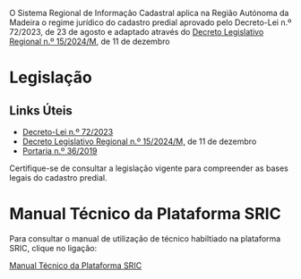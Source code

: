 O Sistema Regional de Informação Cadastral aplica na Região Autónoma da Madeira o regime jurídico do cadastro predial aprovado pelo Decreto-Lei n.º 72/2023, de 23 de agosto e adaptado através do [Decreto Legislativo Regional n.º 15/2024/M](https://joram.madeira.gov.pt/joram/1serie/Ano%20de%202024/ISerie-203-2024-12-11sup.pdf), de 11 de dezembro
# Legislação
  ## Links Úteis
- [Decreto-Lei n.º 72/2023](https://dre.pt/)
- [Decreto Legislativo Regional n.º 15/2024/M,](https://joram.madeira.gov.pt/joram/1serie/Ano%20de%202024/ISerie-203-2024-12-11sup.pdf) de 11 de dezembro
- [Portaria n.º 36/2019](https://dre.pt/)

Certifique-se de consultar a legislação vigente para compreender as bases legais do cadastro predial.

# Manual Técnico da Plataforma SRIC

Para consultar o manual de utilização de técnico habiltiado na plataforma SRIC, clique no ligação:

[Manual Técnico da Plataforma SRIC](Manual_SRIC/)
